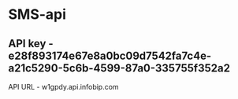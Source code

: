 # SMS-api

API key - e28f893174e67e8a0bc09d7542fa7c4e-a21c5290-5c6b-4599-87a0-335755f352a2
-
API URL - w1gpdy.api.infobip.com
